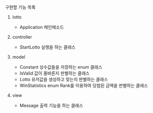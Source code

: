구현할 기능 목록

1. lotto
    - Application 메인메소드

2. controller
    - StartLotto 실행을 하는 클래스

3. model
    - Constant 상수값들을 저장하는 enum 클래스
    - IsValid 값이 올바른지 판별하는 클래스
    - Lotto 유저값을 생성하고 맞는지 판별하는 클래스
    - WinStatistics enum Rank를 이용하여 당첨된 금액을 판별하는 클래스

4. view
   - Message  출력 기능을 하는 클래스